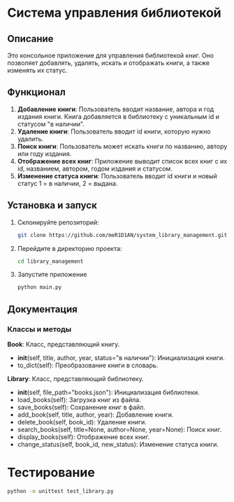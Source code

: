  # Система управления библиотекой

## Описание

Это консольное приложение для управления библиотекой книг. Оно позволяет добавлять, удалять, искать и отображать книги, а также изменять их статус.

## Функционал

1. **Добавление книги**: Пользователь вводит название, автора и год издания книги. Книга добавляется в библиотеку с уникальным id и статусом "в наличии".
2. **Удаление книги**: Пользователь вводит id книги, которую нужно удалить.
3. **Поиск книги**: Пользователь может искать книги по названию, автору или году издания.
4. **Отображение всех книг**: Приложение выводит список всех книг с их id, названием, автором, годом издания и статусом.
5. **Изменение статуса книги**: Пользователь вводит id книги и новый статус 1 = в наличии, 2 = выдана.

## Установка и запуск

1. Склонируйте репозиторий:
   ```sh
   git clone https://github.com/meR1D1AN/system_library_management.git

2. Перейдите в директорию проекта:
   ```sh
   cd library_management
3. Запустите приложение
   ```sh
   python main.py
   
## Документация

### Классы и методы

**Book**: Класс, представляющий книгу.

 - __init__(self, title, author, year, status="в наличии"): Инициализация книги.
 - to_dict(self): Преобразование книги в словарь.  

**Library**: Класс, представляющий библиотеку.
 
 - __init__(self, file_path="books.json"): Инициализация библиотеки.
 - load_books(self): Загрузка книг из файла.
 - save_books(self): Сохранение книг в файл.
 - add_book(self, title, author, year): Добавление книги.
 - delete_book(self, book_id): Удаление книги.
 - search_books(self, title=None, author=None, year=None): Поиск книг.
 - display_books(self): Отображение всех книг.
 - change_status(self, book_id, new_status): Изменение статуса книги.

# Тестирование
   ```sh
   python -m unittest test_library.py
